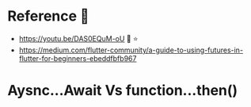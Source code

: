 # Reference :clap:

- https://youtu.be/DAS0EQuM-oU :clap: :star:
- https://medium.com/flutter-community/a-guide-to-using-futures-in-flutter-for-beginners-ebeddfbfb967

# Aysnc...Await Vs function...then()
